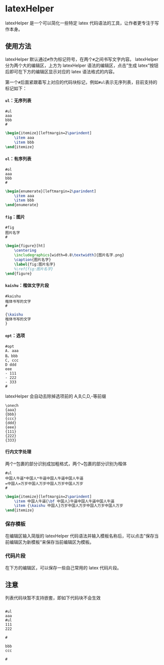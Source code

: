 # latexHelper

latexHelper 是一个可以简化一些特定 latex 代码语法的工具，让作者更专注于写作本身。

## 使用方法

latexHelper 默认通过`#`作为标记符号，在两个`#`之间书写文字内容。
latexHelper 分为两个大的编辑区，上方为 latexHelper 语法的编辑区，点击”生成 latex“按钮后即可在下方的编辑区显示对应的 latex 语法格式的内容。

第一个`#`后面紧跟着写上对应的代码块标记，例如`#ul`表示无序列表，目前支持的标记如下：

#### `ul`：无序列表

```
#ul
aaa
bbb
#
```

```latex
\begin{itemize}[leftmargin=2\parindent]
	\item aaa
	\item bbb
\end{itemize}
```

#### `ol`：有序列表

```
#ol
aaa
bbb
#
```

```latex
\begin{enumerate}[leftmargin=2\parindent]
	\item aaa
	\item bbb
\end{enumerate}
```

#### `fig`：图片

```
#fig
图片名字
#
```

```latex
\begin{figure}[ht]
	\centering
	\includegraphics[width=0.8\textwidth]{图片名字.png}
	\caption{图片名字}
	\label{fig:图片名字}
	%\ref{fig:图片名字}
\end{figure}
```

#### `kaishu`：楷体文字片段

```
#kaishu
楷体书写的文字
#
```

```latex
{\kaishu
楷体书写的文字
}
```

#### `opt`：选项

```
#opt
A. aaa
B。bbb
C, ccc
D ddd
eee
- 111
- 222
- 333
#
```

latexHelper 会自动去除掉选项前的 A,B,C,D,-等前缀

```
\onech
{aaa}
{bbb}
{ccc}
{ddd}
{eee}
{111}
{222}
{333}
```

#### 行内文字处理

两个`*`包裹的部分识别成加粗格式，两个`=`包裹的部分识别为楷体

```
#ul
中国人牛逼*中国人*牛逼中国人牛逼中国人牛逼
=中国人=万岁中国人万岁中国人万岁中国人万岁
#
```

```latex
\begin{itemize}[leftmargin=2\parindent]
	\item 中国人牛逼{\bf 中国人}牛逼中国人牛逼中国人牛逼
	\item {\kaishu 中国人}万岁中国人万岁中国人万岁中国人万岁
\end{itemize}
```

### 保存模板

在编辑区输入简版的 latexHelper 代码语法并输入模板名称后，可以点击”保存当前编辑区为新模板“来保存当前编辑区为模板。

### 代码片段

在下方的编辑区，可以保存一些自己常用的 latex 代码片段。

## 注意

列表代码块暂不支持嵌套，即如下代码块不会生效

```

#ul
aaa
#ul
111
222

#

bbb
ccc

#

```

```

```
